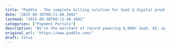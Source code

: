 ```yaml
---
title: "Paddle - The complete billing solution for SaaS & digital products"
date: "2025-09-30T00:11:40.360Z"
lastmod: "2025-09-30T00:11:40.360Z"
categories: ["Payment Portals"]
description: "We're the merchant of record powering 6,000+ SaaS, AI, app & gaming companies. Grow global conversions, reduce churn, stay compliant, and scale fast."
original_url: "https://www.paddle.com/"
draft: false
---
```


